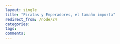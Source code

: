 ```yaml
---
layout: single
title: "Piratas y Emperadores, el tamaño importa"
redirect_from: /node/24
categories:
tags: 
comments: 
---
```

<object data="http://www.youtube.com/v/q4SZW31LlEQ" type="application/x-shockwave-flash" width="425" height="350"><param name="src" value="http://www.youtube.com/v/q4SZW31LlEQ"></object>
